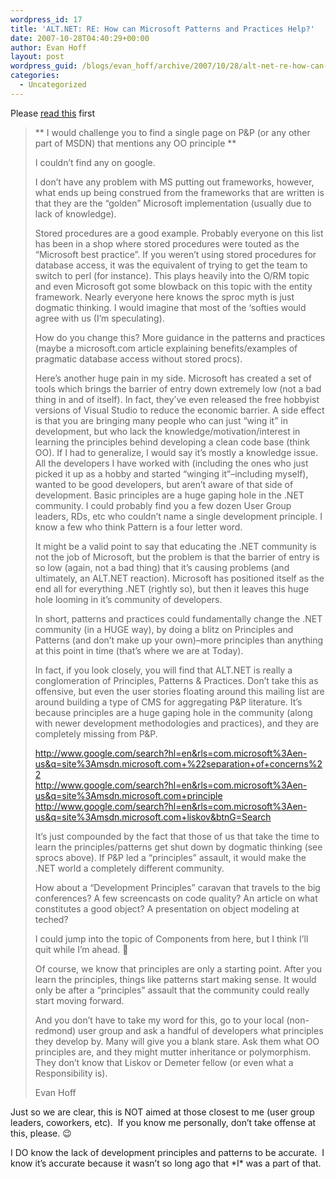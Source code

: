 ```yaml
---
wordpress_id: 17
title: 'ALT.NET: RE: How can Microsoft Patterns and Practices Help?'
date: 2007-10-28T04:40:29+00:00
author: Evan Hoff
layout: post
wordpress_guid: /blogs/evan_hoff/archive/2007/10/28/alt-net-re-how-can-microsoft-patterns-and-practices-help.aspx
categories:
  - Uncategorized
---
```

Please <a href="http://www.lostechies.com/blogs/evan_hoff/archive/2007/10/28/alt-net-how-can-microsoft-patterns-and-practices-help.aspx" target="_blank">read this</a> first&nbsp;

> \*\* I would challenge you to find a single page on P&P (or any other part of MSDN) that mentions any OO principle \*\*
> 
> I couldn&#8217;t find any on google.
> 
> I don&#8217;t have any problem with MS putting out frameworks, however, what ends up being construed from the frameworks that are written is that they are the &#8220;golden&#8221; Microsoft implementation (usually due to lack of knowledge).
> 
> Stored procedures are a good example. Probably everyone on this list has been in a shop where stored procedures were touted as the &#8220;Microsoft best practice&#8221;. If you weren&#8217;t using stored procedures for database access, it was the equivalent of trying to get the team to switch to perl (for instance). This plays heavily into the O/RM topic and even Microsoft got some blowback on this topic with the entity framework. Nearly everyone here knows the sproc myth is just dogmatic thinking. I would imagine that most of the &#8216;softies would agree with us (I&#8217;m speculating).
> 
> How do you change this? More guidance in the patterns and practices (maybe a microsoft.com article explaining benefits/examples of pragmatic database access without stored procs).
> 
> Here&#8217;s another huge pain in my side. Microsoft has created a set of tools which brings the barrier of entry down extremely low (not a bad thing in and of itself). In fact, they&#8217;ve even released the free hobbyist versions of Visual Studio to reduce the economic barrier. A side effect is that you are bringing many people who can just &#8220;wing it&#8221; in development, but who lack the knowledge/motivation/interest in learning the principles behind developing a clean code base (think OO). If I had to generalize, I would say it&#8217;s mostly a knowledge issue. All the developers I have worked with (including the ones who just picked it up as a hobby and started &#8220;winging it&#8221;&#8211;including myself), wanted to be good developers, but aren&#8217;t aware of that side of development. Basic principles are a huge gaping hole in the .NET community. I could probably find you a few dozen User Group leaders, RDs, etc who couldn&#8217;t name a single development principle. I know a few who think Pattern is a four letter word.
> 
> It might be a valid point to say that educating the .NET community is not the job of Microsoft, but the problem is that the barrier of entry is so low (again, not a bad thing) that it&#8217;s causing problems (and ultimately, an ALT.NET reaction). Microsoft has positioned itself as the end all for everything .NET (rightly so), but then it leaves this huge hole looming in it&#8217;s community of developers.
> 
> In short, patterns and practices could fundamentally change the .NET community (in a HUGE way), by doing a blitz on Principles and Patterns (and don&#8217;t make up your own)&#8211;more principles than anything at this point in time (that&#8217;s where we are at Today).
> 
> In fact, if you look closely, you will find that ALT.NET is really a conglomeration of Principles, Patterns & Practices. Don&#8217;t take this as offensive, but even the user stories floating around this mailing list are around building a type of CMS for aggregating P&P literature. It&#8217;s because principles are a huge gaping hole in the community (along with newer development methodologies and practices), and they are completely missing from P&P.
> 
> <http://www.google.com/search?hl=en&rls=com.microsoft%3Aen-us&q=site%3Amsdn.microsoft.com+%22separation+of+concerns%22>  
> <http://www.google.com/search?hl=en&rls=com.microsoft%3Aen-us&q=site%3Amsdn.microsoft.com+principle>  
> <http://www.google.com/search?hl=en&rls=com.microsoft%3Aen-us&q=site%3Amsdn.microsoft.com+liskov&btnG=Search>
> 
> It&#8217;s just compounded by the fact that those of us that take the time to learn the principles/patterns get shut down by dogmatic thinking (see sprocs above). If P&P led a &#8220;principles&#8221; assault, it would make the .NET world a completely different community.
> 
> How about a &#8220;Development Principles&#8221; caravan that travels to the big conferences? A few screencasts on code quality? An article on what constitutes a good object? A presentation on object modeling at teched?
> 
> I could jump into the topic of Components from here, but I think I&#8217;ll quit while I&#8217;m ahead. 🙂
> 
> Of course, we know that principles are only a starting point. After you learn the principles, things like patterns start making sense. It would only be after a &#8220;principles&#8221; assault that the community could really start moving forward.
> 
> And you don&#8217;t have to take my word for this, go to your local (non-redmond) user group and ask a handful of developers what principles they develop by. Many will give you a blank stare. Ask them what OO principles are, and they might mutter inheritance or polymorphism. They don&#8217;t know that Liskov or Demeter fellow (or even what a Responsibility is).
> 
> Evan Hoff

Just so we are clear, this is NOT aimed at those closest to me (user group leaders, coworkers, etc).&nbsp; If you know me personally, don&#8217;t take offense at this, please. 😉

I DO know the lack of development principles and patterns to be accurate.&nbsp; I know it&#8217;s accurate because it wasn&#8217;t so long ago that \*I\* was a part of that.